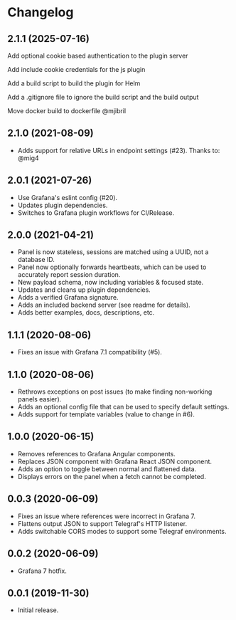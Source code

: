 # Changelog
## 2.1.1 (2025-07-16)
Add optional cookie based authentication to the plugin server

Add include cookie credentials for the js plugin

Add a build script to build the plugin for Helm

Add a .gitignore file to ignore the build script and the build output
 
Move docker build to dockerfile @mjibril
  
## 2.1.0 (2021-08-09)

- Adds support for relative URLs in endpoint settings (#23). Thanks to: @mig4

## 2.0.1 (2021-07-26)

- Use Grafana's eslint config (#20).
- Updates plugin dependencies.
- Switches to Grafana plugin workflows for CI/Release.

## 2.0.0 (2021-04-21)

- Panel is now stateless, sessions are matched using a UUID, not a database ID.
- Panel now optionally forwards heartbeats, which can be used to accurately report session duration.
- New payload schema, now including variables & focused state.
- Updates and cleans up plugin dependencies.
- Adds a verified Grafana signature.
- Adds an included backend server (see readme for details).
- Adds better examples, docs, descriptions, etc.

## 1.1.1 (2020-08-06)

- Fixes an issue with Grafana 7.1 compatibility (#5).

## 1.1.0 (2020-08-06)

- Rethrows exceptions on post issues (to make finding non-working panels easier).
- Adds an optional config file that can be used to specify default settings.
- Adds support for template variables (value to change in #6).

## 1.0.0 (2020-06-15)

- Removes references to Grafana Angular components.
- Replaces JSON component with Grafana React JSON component.
- Adds an option to toggle between normal and flattened data.
- Displays errors on the panel when a fetch cannot be completed.

## 0.0.3 (2020-06-09)

- Fixes an issue where references were incorrect in Grafana 7.
- Flattens output JSON to support Telegraf's HTTP listener.
- Adds switchable CORS modes to support some Telegraf environments.

## 0.0.2 (2020-06-09)

- Grafana 7 hotfix.

## 0.0.1 (2019-11-30)

- Initial release.
